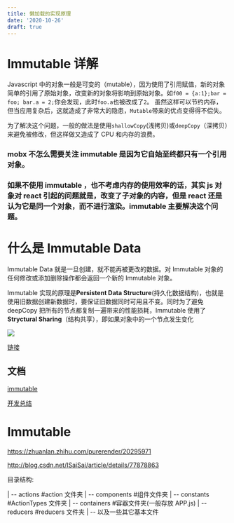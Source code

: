 ```yaml
---
title: 懒加载的实现原理
date: '2020-10-26'
draft: true
---
```


# Immutable 详解

Javascript 中的对象一般是可变的（mutable），因为使用了引用赋值，新的对象简单的引用了原始对象，改变新的对象将影响到原始对象。如`f00 = {a:1};bar = foo; bar.a = 2;`你会发现，此时`foo.a`也被改成了`2`。 虽然这样可以节约内存，但当应用复杂后，这就造成了非常大的隐患，`Mutable`带来的优点变得得不偿失。

为了解决这个问题，一般的做法是使用`shallowCopy`(浅拷贝)或`deepCopy`（深拷贝）来避免被修改，但这样做又造成了 CPU 和内存的浪费。

### mobx 不怎么需要关注 immutable 是因为它自始至终都只有一个引用对象。

### 如果不使用 immutable ，也不考虑内存的使用效率的话，其实 js 对象对 react 引起的问题就是，改变了子对象的内容，但是 react 还是认为它是同一个对象，而不进行渲染。immutable 主要解决这个问题。

# 什么是 Immutable Data

Immutable Data 就是一旦创建，就不能再被更改的数据。对 Immutable 对象的任何修改或添加删除操作都会返回一个新的 Immutable 对象。

Immutable 实现的原理是**Persistent Data Structure**(持久化数据结构)，也就是使用旧数据创建新数据时，要保证旧数据同时可用且不变。同时为了避免 deepCopy 把所有的节点都复制一遍带来的性能损耗，Immutable 使用了**Stryctural Sharing**（结构共享），即如果对象中的一个节点发生变化

![](https://camo.githubusercontent.com/9e129aaf95d2a645a860dc26532796817e8085c0/687474703a2f2f696d672e616c6963646e2e636f6d2f7470732f69322f5442317a7a695f4b5858585858637458465858627262384f5658582d3631332d3537352e676966)

[链接](https://github.com/camsong/blog/issues/3)

## 文档

[immutable](https://www.cnblogs.com/feiying100/p/7063138.html)

[开发总结](http://react-china.org/t/react-redux-immutablejs/9948)

# Immutable

https://zhuanlan.zhihu.com/purerender/20295971

http://blog.csdn.net/ISaiSai/article/details/77878863

目录结构:

| -- actions #action 文件夹
| -- components #组件文件夹
| -- constants #ActionTypes 文件夹
| -- containers #容器文件夹(一般存放 APP.js)
| -- reducers #reducers 文件夹
| -- 以及一些其它基本文件
